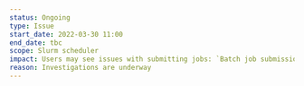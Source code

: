 ```yaml
---
status: Ongoing
type: Issue
start_date: 2022-03-30 11:00
end_date: tbc
scope: Slurm scheduler
impact: Users may see issues with submitting jobs: `Batch job submission failed: Requested node configuration is not available` and `srun: error: Unable to create step for job 1351277: More processors requested than permitted` which will see jobs not submit or fail at runtime.
reason: Investigations are underway
---
```



